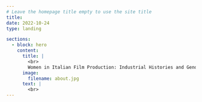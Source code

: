 ```yaml
---
# Leave the homepage title empty to use the site title
title:
date: 2022-10-24
type: landing

sections:
  - block: hero
    content:
      title: |
        <br>
        Women in Italian Film Production: Industrial Histories and Gendered Labour, 1945-85
      image:
        filename: about.jpg
      text: |
        <br>
---
```

